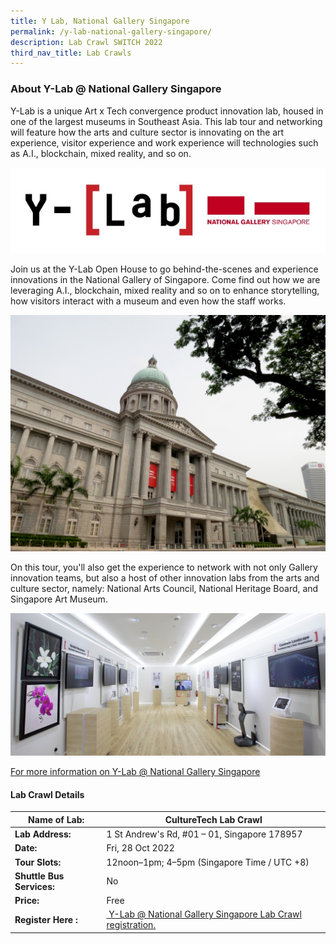 ```yaml
---
title: Y Lab, National Gallery Singapore
permalink: /y-lab-national-gallery-singapore/
description: Lab Crawl SWITCH 2022
third_nav_title: Lab Crawls
---
```

### **About Y-Lab @ National Gallery Singapore** 

Y-Lab is a unique Art x Tech convergence product innovation lab, housed in one of the largest museums in Southeast Asia. This lab tour and networking will feature how the arts and culture sector is innovating on the art experience, visitor experience and work experience will technologies such as A.I., blockchain, mixed reality, and so on.

![Y-Lab Lab Crawl SWITCH 2022](/images/ylabngs%20-%20Enjiao%20Chen.png)

Join us at the Y-Lab Open House to go behind-the-scenes and experience innovations in the National Gallery of Singapore. Come find out how we are leveraging A.I., blockchain, mixed reality and so on to enhance storytelling, how visitors interact with a museum and even how the staff works.

![Y-Lab Lab Crawl SWITCH 2022](/images/Gallery-Facade_Photo.jpg)

On this tour, you'll also get the experience to network with not only Gallery innovation teams, but also a host of other innovation labs from the arts and culture sector, namely: National Arts Council, National Heritage Board, and Singapore Art Museum.

![Y-Lab Lab Crawl SWITCH 2022](/images/Inside-Y-Lab.jpg)

[For more information on Y-Lab @ National Gallery Singapore](http://ylab.sg/)
 
#### **Lab Crawl Details**

| **Name of Lab:** | CultureTech Lab Crawl |
| -------- | -------- |
| **Lab Address:** | 1 St Andrew's Rd, #01 – 01, Singapore 178957 |
|**Date:** | Fri, 28 Oct 2022 |
|**Tour Slots:** | 12noon–1pm; 4–5pm (Singapore Time / UTC +8) |
|**Shuttle Bus Services:** | No |
|**Price:** | Free |
|**Register Here :** | [ Y-Lab @ National Gallery Singapore Lab Crawl registration.](https://docs.google.com/forms/d/e/1FAIpQLSdbpQU-FoPjIP2YjhzI3xqPA9AUTqaI5G9Q1bQxntgTYL9CEA/viewform) |